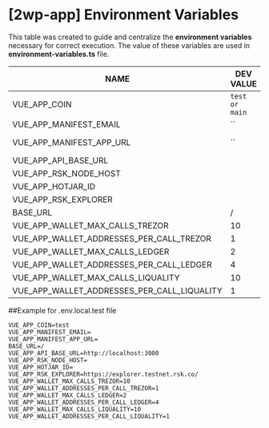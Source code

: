# [2wp-app] Environment Variables
This table was created to guide and centralize the **environment variables** necessary for correct execution.
The value of these variables are used in **environment-variables.ts** file.

|NAME                                        |DEV VALUE                      |DETAILS                                                  |
|--------------------------------------------|-------------------------------|---------------------------------------------------------|
|VUE_APP_COIN                                |`test or main`                 |'testnet or mainnet'                                     |
|VUE_APP_MANIFEST_EMAIL                      |``                             |                                                         |
|VUE_APP_MANIFEST_APP_URL                    |``                             |<URL_FOR_TREZOR_MANIFEST> ## 'https://2waypeg.rsk.co/'   |
|VUE_APP_API_BASE_URL                        |                               |API Back-end URL                                         |
|VUE_APP_RSK_NODE_HOST                       |                               |NODE RSK URL                                             | 
|VUE_APP_HOTJAR_ID                           |                               |<HOT_JAR_ID_FOR_THE_ENVIRONMENT>                         |
|VUE_APP_RSK_EXPLORER                        |                               |RSK EXPLORER URL                                         |
|BASE_URL                                    | /                             |APP BASE URL                                             |  
|VUE_APP_WALLET_MAX_CALLS_TREZOR             | 10                            |MAX CALLS TREZOR                                         |
|VUE_APP_WALLET_ADDRESSES_PER_CALL_TREZOR    | 1                             |ADDRESSES PER_CALL                                       |
|VUE_APP_WALLET_MAX_CALLS_LEDGER             | 2                             |MAX CALLS LEDGER                                         |
|VUE_APP_WALLET_ADDRESSES_PER_CALL_LEDGER    | 4                             |ADDRESSES PER CALL                                       |
|VUE_APP_WALLET_MAX_CALLS_LIQUALITY          | 10                            |MAX CALLS LIQUALITY                                      |
|VUE_APP_WALLET_ADDRESSES_PER_CALL_LIQUALITY | 1                             |ADDRESSES PER CALL                                       |


##Example for .env.local.test file

```dotenv
VUE_APP_COIN=test
VUE_APP_MANIFEST_EMAIL=
VUE_APP_MANIFEST_APP_URL=
BASE_URL=/
VUE_APP_API_BASE_URL=http://localhost:3000
VUE_APP_RSK_NODE_HOST=
VUE_APP_HOTJAR_ID=
VUE_APP_RSK_EXPLORER=https://explorer.testnet.rsk.co/
VUE_APP_WALLET_MAX_CALLS_TREZOR=10
VUE_APP_WALLET_ADDRESSES_PER_CALL_TREZOR=1
VUE_APP_WALLET_MAX_CALLS_LEDGER=2
VUE_APP_WALLET_ADDRESSES_PER_CALL_LEDGER=4
VUE_APP_WALLET_MAX_CALLS_LIQUALITY=10
VUE_APP_WALLET_ADDRESSES_PER_CALL_LIQUALITY=1

```